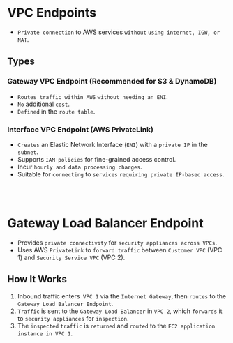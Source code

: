# VPC Endpoints
* `Private connection` to AWS services `without` `using internet, IGW, or NAT`.

## Types
### Gateway VPC Endpoint (Recommended for S3 & DynamoDB)
* `Routes traffic within AWS` `without needing an ENI`.
* `No` additional `cost`.
* `Defined` in the `route table`.

### Interface VPC Endpoint (AWS PrivateLink)
* `Creates` an Elastic Network Interface (`ENI`) with a `private IP` in the `subnet`.
* Supports `IAM policies` for fine-grained access control.
* Incur `hourly and data processing charges`.
* Suitable for `connecting` to `services` `requiring private IP-based access`.

<br><br>

# Gateway Load Balancer Endpoint
* Provides `private connectivity` for `security appliances across VPCs`.
* Uses AWS `PrivateLink` to `forward traffic` between `Customer VPC` (VPC 1) and `Security Service VPC` (VPC 2).

## How It Works
1. Inbound traffic enters` VPC 1` via the `Internet Gateway`, then `routes` to the `Gateway Load Balancer Endpoint`.
2. `Traffic` is sent to the `Gateway Load Balancer` in `VPC 2`, which `forwards` it to `security appliances` for `inspection`.
3. The `inspected` `traffic` is `returned` and `routed` to the `EC2 application instance in VPC 1`.